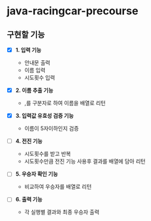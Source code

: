 # java-racingcar-precourse

## 구현할 기능

- [x] **1. 입력 기능**
    - 안내문 출력
    - 이름 입력
    - 시도횟수 입력

- [x] **2. 이름 추출 기능**
  - ,를 구분자로 하여 이름을 배열로 리턴
  
- [x] **3. 입력값 유효성 검증 기능**
    - 이름이 5자이하인지 검증

- [ ] **4. 전진 기능**
    - 시도횟수를 받고 반복
    - 시도횟수만큼 전진 기능 사용후 결과를 배열에 담아 리턴

- [ ] **5. 우승자 확인 기능**
    - 비교하여 우승자를 배열로 리턴

- [ ] **6. 출력 기능**
    - 각 실행별 결과와 최종 우승자 출력